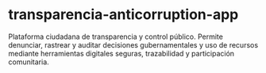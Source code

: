# transparencia-anticorruption-app
Plataforma ciudadana de transparencia y control público. Permite denunciar, rastrear y auditar decisiones gubernamentales y uso de recursos mediante herramientas digitales seguras, trazabilidad y participación comunitaria.
